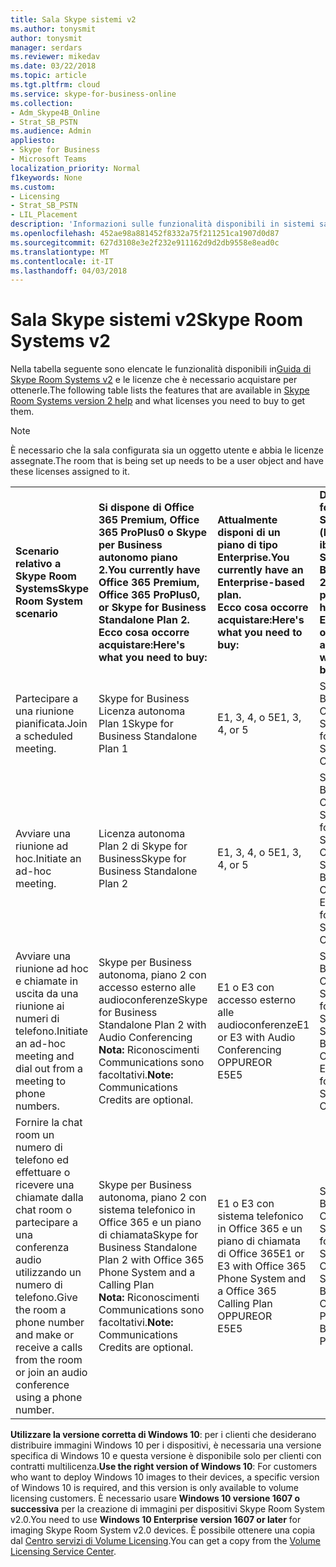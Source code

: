 ```yaml
---
title: Sala Skype sistemi v2
ms.author: tonysmit
author: tonysmit
manager: serdars
ms.reviewer: mikedav
ms.date: 03/22/2018
ms.topic: article
ms.tgt.pltfrm: cloud
ms.service: skype-for-business-online
ms.collection:
- Adm_Skype4B_Online
- Strat_SB_PSTN
ms.audience: Admin
appliesto:
- Skype for Business
- Microsoft Teams
localization_priority: Normal
f1keywords: None
ms.custom:
- Licensing
- Strat_SB_PSTN
- LIL_Placement
description: 'Informazioni sulle funzionalità disponibili in sistemi sala Skype v2. '
ms.openlocfilehash: 452ae98a881452f8332a75f211251ca1907d0d87
ms.sourcegitcommit: 627d3108e3e2f232e911162d9d2db9558e8ead0c
ms.translationtype: MT
ms.contentlocale: it-IT
ms.lasthandoff: 04/03/2018
---
```

# <a name="skype-room-systems-v2"></a><span data-ttu-id="79a53-103">Sala Skype sistemi v2</span><span class="sxs-lookup"><span data-stu-id="79a53-103">Skype Room Systems v2</span></span>
<span data-ttu-id="79a53-104"><a name="bkmk_srs"> </a></span><span class="sxs-lookup"><span data-stu-id="79a53-104"></span></span>

<span data-ttu-id="79a53-105">Nella tabella seguente sono elencate le funzionalità disponibili in[Guida di Skype Room Systems v2](https://support.office.com/article/e667f40e-5aab-40c1-bd68-611fe0002ba2) e le licenze che è necessario acquistare per ottenerle.</span><span class="sxs-lookup"><span data-stu-id="79a53-105">The following table lists the features that are available in [Skype Room Systems version 2 help](https://support.office.com/article/e667f40e-5aab-40c1-bd68-611fe0002ba2) and what licenses you need to buy to get them.</span></span>
  
> [!NOTE]
> <span data-ttu-id="79a53-106">È necessario che la sala configurata sia un oggetto utente e abbia le licenze assegnate.</span><span class="sxs-lookup"><span data-stu-id="79a53-106">The room that is being set up needs to be a user object and have these licenses assigned to it.</span></span> 
  
|||||
|:-----|:-----|:-----|:-----|
|<span data-ttu-id="79a53-107">**Scenario relativo a Skype Room Systems**</span><span class="sxs-lookup"><span data-stu-id="79a53-107">**Skype Room System scenario**</span></span> <br/> |<span data-ttu-id="79a53-108">**Si dispone di Office 365 Premium, Office 365 ProPlus0 o Skype per Business autonomo piano 2.**</span><span class="sxs-lookup"><span data-stu-id="79a53-108">**You currently have Office 365 Premium, Office 365 ProPlus0, or Skype for Business Standalone Plan 2.**</span></span> <br/> <span data-ttu-id="79a53-109">**Ecco cosa occorre acquistare:**</span><span class="sxs-lookup"><span data-stu-id="79a53-109">**Here's what you need to buy:**</span></span> <br/> |<span data-ttu-id="79a53-110">**Attualmente disponi di un piano di tipo Enterprise.**</span><span class="sxs-lookup"><span data-stu-id="79a53-110">**You currently have an Enterprise-based plan.**</span></span> <br/> <span data-ttu-id="79a53-111">**Ecco cosa occorre acquistare:**</span><span class="sxs-lookup"><span data-stu-id="79a53-111">**Here's what you need to buy:**</span></span> <br/> |<span data-ttu-id="79a53-112">**Disponi di Skype for Business Server 2015 (locale o ibrido).**</span><span class="sxs-lookup"><span data-stu-id="79a53-112">**You have Skype for Business Server 2015 (on-premises or hybrid).**</span></span> <br/> <span data-ttu-id="79a53-113">**Ecco cosa occorre acquistare:**</span><span class="sxs-lookup"><span data-stu-id="79a53-113">**Here's what you need to buy:**</span></span> <br/> |
|<span data-ttu-id="79a53-114">Partecipare a una riunione pianificata.</span><span class="sxs-lookup"><span data-stu-id="79a53-114">Join a scheduled meeting.</span></span>  <br/> |<span data-ttu-id="79a53-115">Skype for Business Licenza autonoma Plan 1</span><span class="sxs-lookup"><span data-stu-id="79a53-115">Skype for Business Standalone Plan 1</span></span>  <br/> |<span data-ttu-id="79a53-116">E1, 3, 4, o 5</span><span class="sxs-lookup"><span data-stu-id="79a53-116">E1, 3, 4, or 5</span></span>  <br/> |<span data-ttu-id="79a53-117">Skype for Business Licenza CAL per server Standard</span><span class="sxs-lookup"><span data-stu-id="79a53-117">Skype for Business Server Standard CAL</span></span>  <br/> |
|<span data-ttu-id="79a53-118">Avviare una riunione ad hoc.</span><span class="sxs-lookup"><span data-stu-id="79a53-118">Initiate an ad-hoc meeting.</span></span>  <br/> |<span data-ttu-id="79a53-119">Licenza autonoma Plan 2 di Skype for Business</span><span class="sxs-lookup"><span data-stu-id="79a53-119">Skype for Business Standalone Plan 2</span></span>  <br/> |<span data-ttu-id="79a53-120">E1, 3, 4, o 5</span><span class="sxs-lookup"><span data-stu-id="79a53-120">E1, 3, 4, or 5</span></span>  <br/> |<span data-ttu-id="79a53-121">Skype for Business Licenza CAL per server Standard</span><span class="sxs-lookup"><span data-stu-id="79a53-121">Skype for Business Server Standard CAL</span></span>  <br/> <span data-ttu-id="79a53-122">Skype for Business Licenza CAL per server Enterprise</span><span class="sxs-lookup"><span data-stu-id="79a53-122">Skype for Business Server Enterprise CAL</span></span>  <br/> |
|<span data-ttu-id="79a53-123">Avviare una riunione ad hoc e chiamate in uscita da una riunione ai numeri di telefono.</span><span class="sxs-lookup"><span data-stu-id="79a53-123">Initiate an ad-hoc meeting and dial out from a meeting to phone numbers.</span></span>  <br/> |<span data-ttu-id="79a53-124">Skype per Business autonoma, piano 2 con accesso esterno alle audioconferenze</span><span class="sxs-lookup"><span data-stu-id="79a53-124">Skype for Business Standalone Plan 2 with Audio Conferencing</span></span>  <br/> <span data-ttu-id="79a53-125">**Nota:** Riconoscimenti Communications sono facoltativi.</span><span class="sxs-lookup"><span data-stu-id="79a53-125">**Note:** Communications Credits are optional.</span></span>           |<span data-ttu-id="79a53-126">E1 o E3 con accesso esterno alle audioconferenze</span><span class="sxs-lookup"><span data-stu-id="79a53-126">E1 or E3 with Audio Conferencing</span></span>  <br/> <span data-ttu-id="79a53-127">OPPURE</span><span class="sxs-lookup"><span data-stu-id="79a53-127">OR</span></span>  <br/> <span data-ttu-id="79a53-128">E5</span><span class="sxs-lookup"><span data-stu-id="79a53-128">E5</span></span>  <br/> |<span data-ttu-id="79a53-129">Skype for Business Licenza CAL Standard</span><span class="sxs-lookup"><span data-stu-id="79a53-129">Skype for Business Standard CAL</span></span>  <br/> <span data-ttu-id="79a53-130">Skype for Business Licenza CAL per server Enterprise</span><span class="sxs-lookup"><span data-stu-id="79a53-130">Skype for Business Server Enterprise CAL</span></span>  <br/> |
|<span data-ttu-id="79a53-131">Fornire la chat room un numero di telefono ed effettuare o ricevere una chiamate dalla chat room o partecipare a una conferenza audio utilizzando un numero di telefono.</span><span class="sxs-lookup"><span data-stu-id="79a53-131">Give the room a phone number and make or receive a calls from the room or join an audio conference using a phone number.</span></span>  <br/> |<span data-ttu-id="79a53-132">Skype per Business autonoma, piano 2 con sistema telefonico in Office 365 e un piano di chiamata</span><span class="sxs-lookup"><span data-stu-id="79a53-132">Skype for Business Standalone Plan 2 with Office 365 Phone System and a Calling Plan</span></span>  <br/> <span data-ttu-id="79a53-133">**Nota:** Riconoscimenti Communications sono facoltativi.</span><span class="sxs-lookup"><span data-stu-id="79a53-133">**Note:** Communications Credits are optional.</span></span>           |<span data-ttu-id="79a53-134">E1 o E3 con sistema telefonico in Office 365 e un piano di chiamata di Office 365</span><span class="sxs-lookup"><span data-stu-id="79a53-134">E1 or E3 with Office 365 Phone System and a Office 365 Calling Plan</span></span>  <br/> <span data-ttu-id="79a53-135">OPPURE</span><span class="sxs-lookup"><span data-stu-id="79a53-135">OR</span></span>  <br/> <span data-ttu-id="79a53-136">E5</span><span class="sxs-lookup"><span data-stu-id="79a53-136">E5</span></span>  <br/> |<span data-ttu-id="79a53-137">Skype for Business Licenza CAL per server Standard</span><span class="sxs-lookup"><span data-stu-id="79a53-137">Skype for Business Server Standard CAL</span></span>  <br/> <span data-ttu-id="79a53-138">Skype for Business Licenza CAL per server Plus</span><span class="sxs-lookup"><span data-stu-id="79a53-138">Skype for Business Server Plus CAL</span></span>  <br/> |
   
 <span data-ttu-id="79a53-139">**Utilizzare la versione corretta di Windows 10**: per i clienti che desiderano distribuire immagini Windows 10 per i dispositivi, è necessaria una versione specifica di Windows 10 e questa versione è disponibile solo per clienti con contratti multilicenza.</span><span class="sxs-lookup"><span data-stu-id="79a53-139">**Use the right version of Windows 10**: For customers who want to deploy Windows 10 images to their devices, a specific version of Windows 10 is required, and this version is only available to volume licensing customers.</span></span> <span data-ttu-id="79a53-140">È necessario usare **Windows 10 versione 1607 o successiva** per la creazione di immagini per dispositivi Skype Room System v2.0.</span><span class="sxs-lookup"><span data-stu-id="79a53-140">You need to use **Windows 10 Enterprise version 1607 or later** for imaging Skype Room System v2.0 devices.</span></span> <span data-ttu-id="79a53-141">È possibile ottenere una copia dal [Centro servizi di Volume Licensing](https://www.microsoft.com/Licensing/servicecenter/).</span><span class="sxs-lookup"><span data-stu-id="79a53-141">You can get a copy from the [Volume Licensing Service Center](https://www.microsoft.com/Licensing/servicecenter/).</span></span>
  

    
